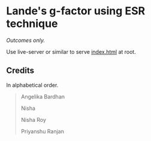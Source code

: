 # Lande's g-factor using ESR technique

_Outcomes only._

Use live-server or similar to serve [index.html](index.html) at root.


## Credits

In alphabetical order.

>
>Angelika Bardhan
>
>Nisha
>
>Nisha Roy
>
>Priyanshu Ranjan
